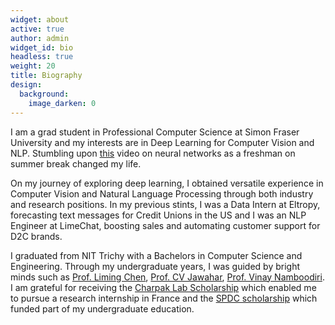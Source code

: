```yaml
---
widget: about
active: true
author: admin
widget_id: bio
headless: true
weight: 20
title: Biography
design:
  background:
    image_darken: 0
---
```

I am a grad student in Professional Computer Science at Simon Fraser University and my interests are in Deep Learning for Computer Vision and NLP. Stumbling upon [this](https://www.youtube.com/watch?v=aircAruvnKk) video on neural networks as a freshman on summer break changed my life. 

On my journey of exploring deep learning, I obtained versatile experience in Computer Vision and Natural Language Processing through both industry and research positions. In my previous stints, I was a Data Intern at Eltropy, forecasting text messages for Credit Unions in the US and I was an NLP Engineer at LimeChat, boosting sales and automating customer support for D2C brands.

I graduated from NIT Trichy with a Bachelors in Computer Science and Engineering. Through my undergraduate years, I was guided by bright minds such as [Prof. Liming Chen](https://sites.google.com/view/limingchen/accueil), [Prof. CV Jawahar](https://faculty.iiit.ac.in/~jawahar/), [Prof. Vinay Namboodiri](https://vinaypn.github.io/). I am grateful for receiving the [Charpak Lab Scholarship](https://www.inde.campusfrance.org/charpak-lab-scholarship) which enabled me to pursue a research internship in France and the [SPDC scholarship](https://mea.gov.in/spdc.htm) which funded part of my undergraduate education.
